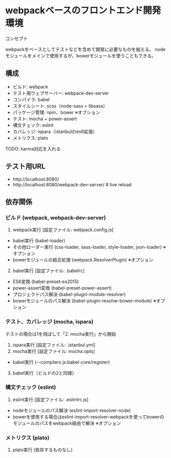 # webpackベースのフロントエンド開発環境

コンセプト

webpackをベースとしてテストなどを含めて開発に必要なものを揃える。
nodeモジュールをメインで使用するが、bowerモジュールを使うこともできる。

## 構成

* ビルド: webpack
* テスト用ウェブサーバー: webpack-dev-server
* コンパイラ: babel
* スタイルシート: scss（node-sass = libsass）
* パッケージ管理: npm、bower ※オプション
* テスト: mocha + power-assert
* 構文チェック: eslint
* カバレッジ: ispara（istanbulのes6拡張）
* メトリクス: plato

TODO: karma対応を入れる

## テスト用URL

* http://localhost:8080/
* http://localhost:8080/webpack-dev-server/ # live reload


## 依存関係

### ビルド (webpack, webpack-dev-server)

1. webpack実行 [設定ファイル: webpack.config.js]
  * babel実行 (babel-loader)
  * その他ローダー実行 (css-loader, sass-loader, style-loader, json-loader) ※オプション
  * bowerモジュールの結合処理 (webpack.ResolverPlugin) ※オプション
2. babel実行 [設定ファイル: .babelrc]
  * ES6変換 (babel-preset-es2015)
  * power-assert変換 (babel-preset-power-assert)
  * プロジェクトパス解決 (babel-plugin-module-resolver)
  * bowerモジュールのパス解決 (babel-plugin-resolve-bower-module) ※オプション

### テスト、カバレッジ (mocha, ispara)

テストの場合は1を飛ばして「2. mocha実行」から開始

1. ispara実行 [設定ファイル: .istanbul.yml]
2. mocha実行 [設定ファイル: mocha.opts]
  * babel実行 (--compilers js:babel-core/register)
3. babel実行（ビルドの2と同様）

### 構文チェック (eslint)

1. eslint実行 [設定ファイル: .eslintrc.js]
  * nodeモジュールのパス解決 (eslint-import-resolver-node)
  * bowerを使用する場合はeslint-import-resolver-webpackを使ってbowerのモジュールのパスをwebpack経由で解決  ※オプション

### メトリクス (plato)

1. plato実行 (依存するものなし)
